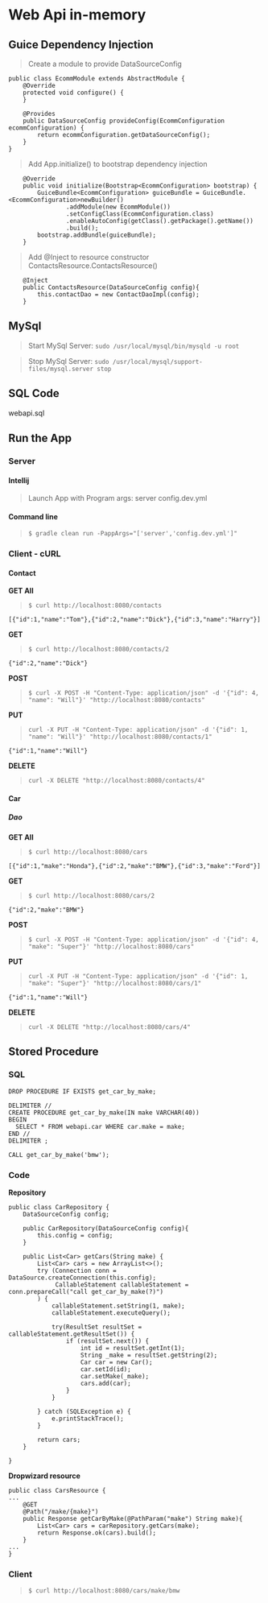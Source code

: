 # Web Api in-memory

## Guice Dependency Injection

> Create a module to provide DataSourceConfig

```
public class EcommModule extends AbstractModule {
    @Override
    protected void configure() {
    }

    @Provides
    public DataSourceConfig provideConfig(EcommConfiguration ecommConfiguration) {
        return ecommConfiguration.getDataSourceConfig();
    }
}
```

> Add App.initialize() to bootstrap dependency injection

```
    @Override
    public void initialize(Bootstrap<EcommConfiguration> bootstrap) {
        GuiceBundle<EcommConfiguration> guiceBundle = GuiceBundle.<EcommConfiguration>newBuilder()
                .addModule(new EcommModule())
                .setConfigClass(EcommConfiguration.class)
                .enableAutoConfig(getClass().getPackage().getName())
                .build();
        bootstrap.addBundle(guiceBundle);
    }
```

> Add @Inject to resource constructor ContactsResource.ContactsResource()

```
    @Inject
    public ContactsResource(DataSourceConfig config){
        this.contactDao = new ContactDaoImpl(config);
    }

```

## MySql

> Start MySql Server: `sudo /usr/local/mysql/bin/mysqld -u root`

> Stop MySql Server: `sudo /usr/local/mysql/support-files/mysql.server stop`

## SQL Code

webapi.sql

## Run the App

### Server

#### Intellij

> Launch App with Program args: server config.dev.yml

#### Command line

> `$ gradle clean run -PappArgs="['server','config.dev.yml']"`

### Client - cURL

#### Contact

**GET All**

> `$ curl http://localhost:8080/contacts`

```
[{"id":1,"name":"Tom"},{"id":2,"name":"Dick"},{"id":3,"name":"Harry"}]
```

**GET**

> `$ curl http://localhost:8080/contacts/2`

```
{"id":2,"name":"Dick"}
```

**POST**

> `$ curl -X POST -H "Content-Type: application/json" -d '{"id": 4, "name": "Will"}' "http://localhost:8080/contacts"`

**PUT**

> `curl -X PUT -H "Content-Type: application/json" -d '{"id": 1, "name": "Will"}' "http://localhost:8080/contacts/1"`

```
{"id":1,"name":"Will"}
```

**DELETE**

> `curl -X DELETE "http://localhost:8080/contacts/4"`

#### Car

##### Dao

**GET All**

> `$ curl http://localhost:8080/cars`

```
[{"id":1,"make":"Honda"},{"id":2,"make":"BMW"},{"id":3,"make":"Ford"}]
```

**GET**

> `$ curl http://localhost:8080/cars/2`

```
{"id":2,"make":"BMW"}
```

**POST**

> `$ curl -X POST -H "Content-Type: application/json" -d '{"id": 4, "make": "Super"}' "http://localhost:8080/cars"`

**PUT**

> `curl -X PUT -H "Content-Type: application/json" -d '{"id": 1, "make": "Super"}' "http://localhost:8080/cars/1"`

```
{"id":1,"name":"Will"}
```

**DELETE**

> `curl -X DELETE "http://localhost:8080/cars/4"`

## Stored Procedure

### SQL

```
DROP PROCEDURE IF EXISTS get_car_by_make;

DELIMITER //
CREATE PROCEDURE get_car_by_make(IN make VARCHAR(40))
BEGIN
  SELECT * FROM webapi.car WHERE car.make = make;
END //
DELIMITER ;

CALL get_car_by_make('bmw');
```

### Code

**Repository**

```
public class CarRepository {
    DataSourceConfig config;

    public CarRepository(DataSourceConfig config){
        this.config = config;
    }

    public List<Car> getCars(String make) {
        List<Car> cars = new ArrayList<>();
        try (Connection conn = DataSource.createConnection(this.config);
             CallableStatement callableStatement = conn.prepareCall("call get_car_by_make(?)")
        ) {
            callableStatement.setString(1, make);
            callableStatement.executeQuery();

            try(ResultSet resultSet = callableStatement.getResultSet()) {
                if (resultSet.next()) {
                    int id = resultSet.getInt(1);
                    String _make = resultSet.getString(2);
                    Car car = new Car();
                    car.setId(id);
                    car.setMake(_make);
                    cars.add(car);
                }
            }

        } catch (SQLException e) {
            e.printStackTrace();
        }

        return cars;
    }

}
```

**Dropwizard resource**

```
public class CarsResource {
...
    @GET
    @Path("/make/{make}")
    public Response getCarByMake(@PathParam("make") String make){
        List<Car> cars = carRepository.getCars(make);
        return Response.ok(cars).build();
    }
...
}
```

### Client

> `$ curl http://localhost:8080/cars/make/bmw`
